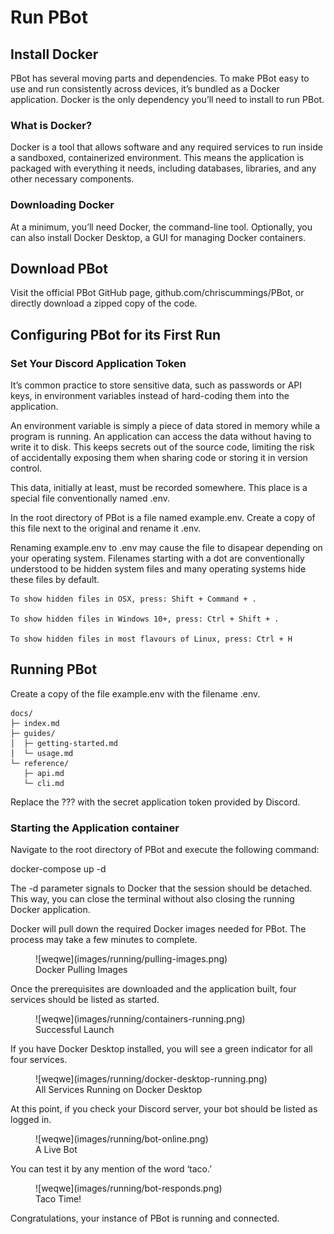 # Run PBot

## Install Docker

PBot has several moving parts and dependencies. To make PBot easy to use and run consistently across devices, it’s bundled as a Docker application. Docker is the only dependency you’ll need to install to run PBot.

### What is Docker?

Docker is a tool that allows software and any required services to run inside a sandboxed, containerized environment. This means the application is packaged with everything it needs, including databases, libraries, and any other necessary components.

### Downloading Docker

At a minimum, you’ll need Docker, the command-line tool. Optionally, you can also install Docker Desktop, a GUI for managing Docker containers.

## Download PBot

Visit the official PBot GitHub page, github.com/chriscummings/PBot, or directly download a zipped copy of the code.

## Configuring PBot for its First Run

### Set Your Discord Application Token

It’s common practice to store sensitive data, such as passwords or API keys, in environment variables instead of hard-coding them into the application.

An environment variable is simply a piece of data stored in memory while a program is running. An application can access the data without having to write it to disk. This keeps secrets out of the source code, limiting the risk of accidentally exposing them when sharing code or storing it in version control.

This data, initially at least, must be recorded somewhere. This place is a special file conventionally named .env.

In the root directory of PBot is a file named example.env. Create a copy of this file next to the original and rename it .env.

Renaming example.env to .env may cause the file to disapear depending on your operating system. Filenames starting with a dot are conventionally understood to be hidden system files and many operating systems hide these files by default.

    To show hidden files in OSX, press: Shift + Command + .

    To show hidden files in Windows 10+, press: Ctrl + Shift + .

    To show hidden files in most flavours of Linux, press: Ctrl + H

## Running PBot

Create a copy of the file example.env with the filename .env.

```text
docs/
├─ index.md
├─ guides/
│  ├─ getting-started.md
│  └─ usage.md
└─ reference/
   ├─ api.md
   └─ cli.md
```

Replace the ??? with the secret application token provided by Discord.

### Starting the Application container

Navigate to the root directory of PBot and execute the following command:

docker-compose up -d

The -d parameter signals to Docker that the session should be detached. This way, you can close the terminal without also closing the running Docker application.

Docker will pull down the required Docker images needed for PBot. The process may take a few minutes to complete.

<figure markdown="span">
	![weqwe](images/running/pulling-images.png)
	<figcaption>
		Docker Pulling Images
    </figcaption>
</figure>

Once the prerequisites are downloaded and the application built, four services should be listed as started.

<figure markdown="span">
	![weqwe](images/running/containers-running.png)
	<figcaption>
		Successful Launch
    </figcaption>
</figure>

If you have Docker Desktop installed, you will see a green indicator for all four services.

<figure markdown="span">
	![weqwe](images/running/docker-desktop-running.png)
	<figcaption>
		All Services Running on Docker Desktop
    </figcaption>
</figure>

At this point, if you check your Discord server, your bot should be listed as logged in.

<figure markdown="span">
	![weqwe](images/running/bot-online.png)
	<figcaption>
		A Live Bot
    </figcaption>
</figure>

You can test it by any mention of the word ‘taco.’

<figure markdown="span">
	![weqwe](images/running/bot-responds.png)
	<figcaption>
		Taco Time!
    </figcaption>
</figure>

Congratulations, your instance of PBot is running and connected.
